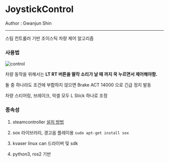 # JoystickControl
Author : Gwanjun Shin

***
스팀 컨트롤러 기반 조이스틱 차량 제어 알고리즘


### 사용법

![control](https://www.gamingonlinux.com/uploads/articles/tagline_images/1873805354id13040gol.png)


차량 동작을 위해서는 __LT RT 버튼을 딸칵 소리가 날 때 까지 꾹 누르면서 제어해야함.__

둘 중 하나라도 조건에 부합하지 않으면 Brake ACT 14000 으로 긴급 정지 발동


차량 스티어링, 브레이크, 악셀 모두 L Stick 하나로 조정


### 종속성

1. steamcontroller [설치 방법](./steamcontroller/artiv_install.md)

2. sox 라이브러리, 경고음 플레이용 `sudo apt-get install sox`

2. kvaser linux can 드라이버 및 sdk

2. python3, ros2 기반
